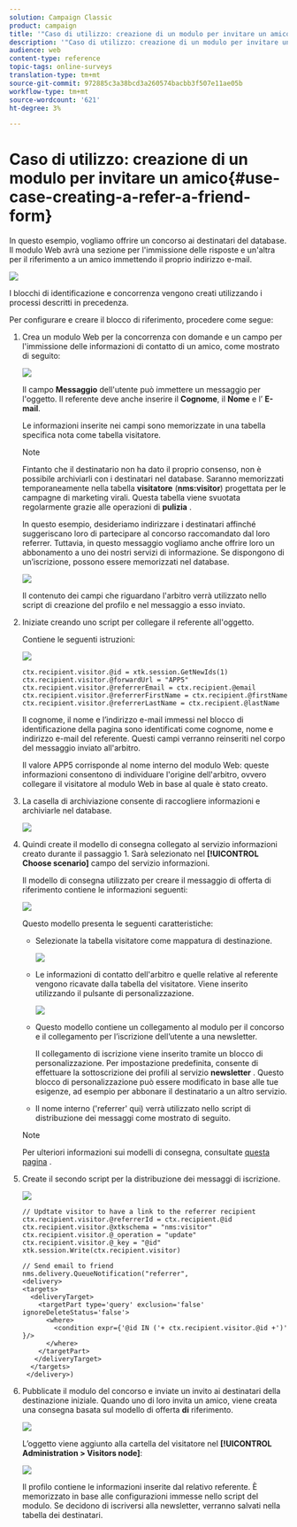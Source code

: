 ```yaml
---
solution: Campaign Classic
product: campaign
title: '"Caso di utilizzo: creazione di un modulo per invitare un amico"'
description: '"Caso di utilizzo: creazione di un modulo per invitare un amico"'
audience: web
content-type: reference
topic-tags: online-surveys
translation-type: tm+mt
source-git-commit: 972885c3a38bcd3a260574bacbb3f507e11ae05b
workflow-type: tm+mt
source-wordcount: '621'
ht-degree: 3%

---
```



# Caso di utilizzo: creazione di un modulo per invitare un amico{#use-case-creating-a-refer-a-friend-form}

In questo esempio, vogliamo offrire un concorso ai destinatari del database. Il modulo Web avrà una sezione per l&#39;immissione delle risposte e un&#39;altra per il riferimento a un amico immettendo il proprio indirizzo e-mail.

![](assets/s_ncs_admin_survey_viral_sample_0.png)

I blocchi di identificazione e concorrenza vengono creati utilizzando i processi descritti in precedenza.

Per configurare e creare il blocco di riferimento, procedere come segue:

1. Crea un modulo Web per la concorrenza con domande e un campo per l&#39;immissione delle informazioni di contatto di un amico, come mostrato di seguito:

   ![](assets/s_ncs_admin_survey_viral_sample_2.png)

   Il campo **Messaggio** dell&#39;utente può immettere un messaggio per l&#39;oggetto. Il referente deve anche inserire il **Cognome**, il **Nome** e l’ **E-mail**.

   Le informazioni inserite nei campi sono memorizzate in una tabella specifica nota come tabella visitatore.

   >[!NOTE]
   >
   >Fintanto che il destinatario non ha dato il proprio consenso, non è possibile archiviarli con i destinatari nel database. Saranno memorizzati temporaneamente nella tabella **visitatore** (**nms:visitor**) progettata per le campagne di marketing virali. Questa tabella viene svuotata regolarmente grazie alle operazioni di **pulizia** .
   >
   >In questo esempio, desideriamo indirizzare i destinatari affinché suggeriscano loro di partecipare al concorso raccomandato dal loro referrer. Tuttavia, in questo messaggio vogliamo anche offrire loro un abbonamento a uno dei nostri servizi di informazione. Se dispongono di un’iscrizione, possono essere memorizzati nel database.

   ![](assets/s_ncs_admin_survey_viral_sample_5.png)

   Il contenuto dei campi che riguardano l&#39;arbitro verrà utilizzato nello script di creazione del profilo e nel messaggio a esso inviato.

1. Iniziate creando uno script per collegare il referente all&#39;oggetto.

   Contiene le seguenti istruzioni:

   ![](assets/s_ncs_admin_survey_viral_sample_4.png)

   ```
   ctx.recipient.visitor.@id = xtk.session.GetNewIds(1)
   ctx.recipient.visitor.@forwardUrl = "APP5"
   ctx.recipient.visitor.@referrerEmail = ctx.recipient.@email
   ctx.recipient.visitor.@referrerFirstName = ctx.recipient.@firstName
   ctx.recipient.visitor.@referrerLastName = ctx.recipient.@lastName
   ```

   Il cognome, il nome e l’indirizzo e-mail immessi nel blocco di identificazione della pagina sono identificati come cognome, nome e indirizzo e-mail del referente. Questi campi verranno reinseriti nel corpo del messaggio inviato all&#39;arbitro.

   Il valore APP5 corrisponde al nome interno del modulo Web: queste informazioni consentono di individuare l&#39;origine dell&#39;arbitro, ovvero collegare il visitatore al modulo Web in base al quale è stato creato.

1. La casella di archiviazione consente di raccogliere informazioni e archiviarle nel database.

   ![](assets/s_ncs_admin_survey_viral_sample_4b.png)

1. Quindi create il modello di consegna collegato al servizio informazioni creato durante il passaggio 1. Sarà selezionato nel **[!UICONTROL Choose scenario]** campo del servizio informazioni.

   Il modello di consegna utilizzato per creare il messaggio di offerta di riferimento contiene le informazioni seguenti:

   ![](assets/s_ncs_admin_survey_viral_sample_7.png)

   Questo modello presenta le seguenti caratteristiche:

   * Selezionate la tabella visitatore come mappatura di destinazione.

      ![](assets/s_ncs_admin_survey_viral_sample_7b.png)

   * Le informazioni di contatto dell&#39;arbitro e quelle relative al referente vengono ricavate dalla tabella del visitatore. Viene inserito utilizzando il pulsante di personalizzazione.

      ![](assets/s_ncs_admin_survey_viral_sample_7a.png)

   * Questo modello contiene un collegamento al modulo per il concorso e il collegamento per l’iscrizione dell’utente a una newsletter.

      Il collegamento di iscrizione viene inserito tramite un blocco di personalizzazione. Per impostazione predefinita, consente di effettuare la sottoscrizione dei profili al servizio **newsletter** . Questo blocco di personalizzazione può essere modificato in base alle tue esigenze, ad esempio per abbonare il destinatario a un altro servizio.

   * Il nome interno (&#39;referrer&#39; qui) verrà utilizzato nello script di distribuzione dei messaggi come mostrato di seguito.
   >[!NOTE]
   >
   >Per ulteriori informazioni sui modelli di consegna, consultate [questa pagina](../../delivery/using/about-templates.md) .

1. Create il secondo script per la distribuzione dei messaggi di iscrizione.

   ![](assets/s_ncs_admin_survey_viral_sample_7c.png)

   ```
   // Updtate visitor to have a link to the referrer recipient
   ctx.recipient.visitor.@referrerId = ctx.recipient.@id
   ctx.recipient.visitor.@xtkschema = "nms:visitor"
   ctx.recipient.visitor.@_operation = "update" 
   ctx.recipient.visitor.@_key = "@id" 
   xtk.session.Write(ctx.recipient.visitor)
   
   // Send email to friend
   nms.delivery.QueueNotification("referrer",
   <delivery>
   <targets>
     <deliveryTarget>
       <targetPart type='query' exclusion='false' ignoreDeleteStatus='false'>
         <where>
           <condition expr={'@id IN ('+ ctx.recipient.visitor.@id +')' }/>
         </where>
       </targetPart>
      </deliveryTarget>
     </targets>
    </delivery>)
   ```

1. Pubblicate il modulo del concorso e inviate un invito ai destinatari della destinazione iniziale. Quando uno di loro invita un amico, viene creata una consegna basata sul modello di offerta **di** riferimento.

   ![](assets/s_ncs_admin_survey_viral_sample_8.png)

   L’oggetto viene aggiunto alla cartella del visitatore nel **[!UICONTROL Administration > Visitors node]**:

   ![](assets/s_ncs_admin_survey_viral_sample_9.png)

   Il profilo contiene le informazioni inserite dal relativo referente. È memorizzato in base alle configurazioni immesse nello script del modulo. Se decidono di iscriversi alla newsletter, verranno salvati nella tabella dei destinatari.

